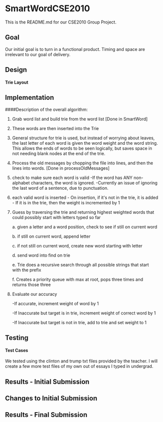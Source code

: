 # SmartWordCSE2010

This is the README.md for our CSE2010 Group Project.

## Goal

Our initial goal is to turn in a functional product.  Timing and space are irrelevant to our goal of delivery.

## Design

#### Trie Layout

## Implementation

####Description of the overall algorithm:

1. Grab word list and build trie from the word list [Done in SmartWord]
  1. These words are then inserted into the Trie
  2. General structure for trie is used, but instead of worrying about leaves, the last letter of each word is given the word weight and the word string. This allows the ends of words to be seen logically, but saves space in not needing blank nodes at the end of the trie.

2. Process the old messages by chopping the file into lines, and then the lines into words. [Done in processOldMessages]
  1.  check to make sure each word is valid
    -If the word has ANY non-alphabet characters, the word is ignored.
    -Currently an issue of ignoring the last word of a sentence, due to punctuation.
  2. each valid word is inserted
    - On insertion, if it's not in the trie, it is added
    - If it is in the trie, then the weight is incremented by 1

3. Guess by traversing the trie and returning highest weighted words that could possibly start with letters typed so far

    a. given a letter and a word position, check to see if still on current word
    
    b. if still on current word, append letter

    c. if not still on current word, create new word starting with letter

    d. send word into find on trie

    e. Trie does a recursive search through all possible strings that start with the prefix

    f. Creates a priority queue with max at root, pops three times and returns those three

4. Evaluate our accuracy

    -If accurate, increment weight of word by 1

    -If Inaccurate but target is in trie, increment weight of correct word by 1

    -If Inaccurate but target is not in trie, add to trie and set weight to 1

## Testing

#### Test Cases
We tested using the clinton and trump txt files provided by the teacher.  I will create a few more test files of my own out of essays I typed in undergrad.

## Results - Initial Submission

## Changes to Initial Submission

## Results - Final Submission
